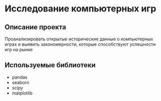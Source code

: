 # Исследование компьютерных игр

## Описание проекта 
Проанализировать открытые исторические данные о компьютерных играх и выявить закономерности, которые способствуют успешности игр на рынке

## Используемые библиотеки

- pandas
- seaborn
- scipy
- matplotlib
